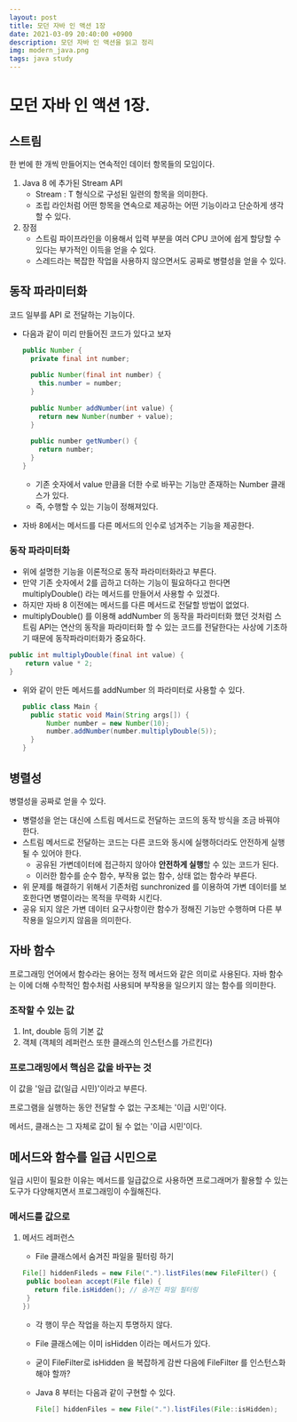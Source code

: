 ```yaml
---
layout: post
title: 모던 자바 인 액션 1장
date: 2021-03-09 20:40:00 +0900
description: 모던 자바 인 액션을 읽고 정리
img: modern_java.png
tags: java study
---
```


# 모던 자바 인 액션 1장.

## 스트림

한 번에 한 개씩 만들어지는 연속적인 데이터 항목들의 모임이다.


1. Java 8 에 추가된 Stream API
   - Stream<T> : T 형식으로 구성된 일련의 항목을 의미한다.
   - 조립 라인처럼 어떤 항목을 연속으로 제공하는 어떤 기능이라고 단순하게 생각할 수 있다.
2. 장점
   - 스트림 파이프라인을 이용해서 입력 부분을 여러 CPU 코어에 쉽게 할당할 수 있다는 부가적인 이득을 얻을 수 있다.
   - 스레드라는 복잡한 작업을 사용하지 않으면서도 공짜로 병렬성을 얻을 수 있다.

## 동작 파라미터화

코드 일부를 API 로 전달하는 기능이다.

- 다음과 같이 미리 만들어진 코드가 있다고 보자

  ```java
  public Number {
  	private final int number;
    
    public Number(final int number) {
      this.number = number;
    }
    
    public Number addNumber(int value) {
      return new Number(number + value);
    }
    
    public number getNumber() {
      return number;
    }
  }
  ```

  - 기존 숫자에서 value 만큼을 더한 수로 바꾸는 기능만 존재하는 Number 클래스가 있다.
  - 즉,  수행할 수 있는 기능이 정해져있다.

- 자바 8에서는 메서드를 다른 메서드의 인수로 넘겨주는 기능을 제공한다.

### 동작 파라미터화

- 위에 설명한 기능을 이론적으로 동작 파라미터화라고 부른다.
- 만약 기존 숫자에서 2를 곱하고 더하는 기능이 필요하다고 한다면 multiplyDouble() 라는 메서드를 만들어서 사용할 수 있겠다.
- 하지만 자바 8 이전에는 메서드를 다른 메서드로 전달할 방법이 없었다.
- multiplyDouble() 를 이용해 addNumber 의 동작을 파라미터화 했던 것처럼 스트림 API는 연산의 동작을 파라미터화 할 수 있는 코드를 전달한다는 사상에 기초하기 때문에 동작파라미터화가 중요하다.

```java
public int multiplyDouble(final int value) {
	return value * 2;
}
```

- 위와 같이 만든 메서드를 addNumber 의 파라미터로 사용할 수 있다.

  ```java
  public class Main {
  	public static void Main(String args[]) {
  		Number number = new Number(10);
  		number.addNumber(number.multiplyDouble(5));
  	}
  }
  ```

## 병렬성

병렬성을 공짜로 얻을 수 있다.

- 병렬성을 얻는 대신에 스트림 메서드로 전달하는 코드의 동작 방식을 조금 바꿔야 한다.
- 스트림 메서드로 전달하는 코드는 다른 코드와 동시에 실행하더라도 안전하게 실행될 수 있어야 한다.
  - 공유된 가변데이터에 접근하지 않아야 <b>안전하게 실행</b>할 수 있는 코드가 된다.
  - 이러한 함수를 순수 함수, 부작용 없는 함수, 상태 없는 함수라 부른다.
- 위 문제를 해결하기 위해서 기존처럼 sunchronized 를 이용하여 가변 데이터를 보호한다면 병렬이라는 목적을 무력화 시킨다.
- 공유 되지 않은 가변 데이터 요구사항이란 함수가 정해진 기능만 수행하며 다른 부작용을 일으키지 않음을 의미한다.

## 자바 함수

프로그래밍 언어에서 함수라는 용어는 정적 메서드와 같은 의미로 사용된다. 자바 함수는 이에 더해 수학적인 함수처럼 사용되며 부작용을 일으키지 않는 함수를 의미한다.

### 조작할 수 있는 값

1. Int, double 등의 기본 값
2. 객체 (객체의 레퍼런스 또한 클래스의 인스턴스를 가르킨다)

### 프로그래밍에서 핵심은 값을 바꾸는 것

이 값을 '일급 값(일급 시민)'이라고 부른다.

프로그램을 실행하는 동안 전달할 수 없는 구조체는 '이급 시민'이다.

메서드, 클래스는 그 자체로 값이 될 수 없는 '이급 시민'이다.

## 메서드와 함수를 일급 시민으로

일급 시민이 필요한 이유는 메서드를 일급값으로 사용하면 프로그래머가 활용할 수 있는 도구가 다양해지면서 프로그래밍이 수월해진다.

### 메서드를 값으로

1. 메서드 레퍼런스

   - File 클래스에서 숨겨진 파일을 필터링 하기

   ```java
   File[] hiddenFileds = new File(".").listFiles(new FileFilter() {
    public boolean accept(File file) {
      return file.isHidden(); // 숨겨진 파일 필터링
    }
   })
   ```

   - 각 행이 무슨 작업을 하는지 투명하지 않다.

   - File 클래스에는 이미 isHidden 이라는 메서드가 있다.

   - 굳이 FileFilter로 isHidden 을 복잡하게 감싼 다음에 FileFilter 를 인스턴스화 해야 할까?

   - Java 8 부터는 다음과 같이 구현할 수 있다.

     ```java
     File[] hiddenFiles = new File(".").listFiles(File::isHidden);
     ```
